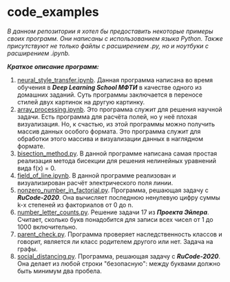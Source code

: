 # code_examples
_В данном репозитории я хотел бы предоставить некоторые примеры своих программ. Они написаны с использованием языка Python. Также присутствуют не только файлы с расширением .py, но и ноутбуки с расширением .ipynb._

_**Краткое описание программ:**_

 1. [neural_style_transfer.ipynb](https://github.com/nikuznetsov/code_examples/blob/master/neural_style_transfer.ipynb "neural_style_transfer.ipynb"). Данная программа написана во время обучения в ***Deep Learning School МФТИ*** в качестве одного из домашних заданий. Суть программы заключается в переносе стилей двух картинок на другую картинку.
 2. [array_processing.ipynb](https://github.com/nikuznetsov/code_examples/blob/master/array_processing.ipynb "array_processing.ipynb").  Это программа служит для решения научной  задачи. Есть программа для расчёта полей, но у неё плохая визуализация. Но, к счастью, из этой программы можно получить массив данных особого формата. Это программа служит для обработки этого массива и визуализации данных в наглядном формате.
 3. [bisection_method.py](https://github.com/nikuznetsov/code_examples/blob/master/bisection_method.py "bisection_method.py"). В данной программе написана самая простая реализация метода бисекции для решения нелинейных уравнений вида f(x) = 0.
 4. [field_of_line.ipynb](https://github.com/nikuznetsov/code_examples/blob/master/field_of_line.ipynb "field_of_line.ipynb"). В данной программе реализован и визуализирован расчёт электрического поля линии.
 5. [nonzero_number_in_factorial.py](https://github.com/nikuznetsov/code_examples/blob/master/nonzero_number_in_factorial.py "nonzero_number_in_factorial.py"). Программа, решающая задачу с ***RuCode-2020***.  Она вычисляет последнюю ненулевую цифру суммы k-x степеней из факториалов от 0 до n.
 6. [number_letter_counts.py](https://github.com/nikuznetsov/code_examples/blob/master/number_letter_counts.py "number_letter_counts.py").  Решение задачи 17 из ***Проекта Эйлера***.  Считает, сколько букв понадобится для записи всех чисел от 1 до 1000 включительно.
 7. [parent_check.py](https://github.com/nikuznetsov/code_examples/blob/master/parent_check.py "parent_check.py"). Программа проверяет наследственность классов и говорит, является ли класс родителем другого или нет. Задача на графы.
 8. [social_distancing.py](https://github.com/nikuznetsov/code_examples/blob/master/social_distancing.py "social_distancing.py").  Программа, решающая задачу с ***RuCode-2020***. Она делает из любой строки "безопасную": между буквами должно быть минимум два пробела.
